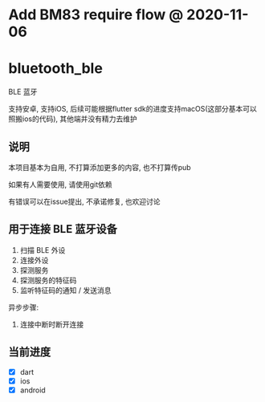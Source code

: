 # Add BM83 require flow @ 2020-11-06
# bluetooth_ble

BLE 蓝牙

支持安卓, 支持iOS, 后续可能根据flutter sdk的进度支持macOS(这部分基本可以照搬ios的代码), 其他端并没有精力去维护

## 说明

本项目基本为自用, 不打算添加更多的内容, 也不打算传pub

如果有人需要使用, 请使用git依赖

有错误可以在issue提出, 不承诺修复, 也欢迎讨论

## 用于连接 BLE 蓝牙设备

1. 扫描 BLE 外设
2. 连接外设
3. 探测服务
4. 探测服务的特征码
5. 监听特征码的通知 / 发送消息

异步步骤:

1. 连接中断时断开连接

## 当前进度

- [x] dart
- [x] ios
- [x] android
